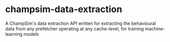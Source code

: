 # champsim-data-extraction
A ChampSim's data extraction API written for extracting the behavioural data from any prefetcher operating at any cache-level, for training machine-learning models
